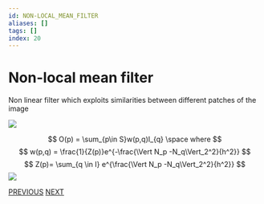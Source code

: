 ```yaml
---
id: NON-LOCAL_MEAN_FILTER
aliases: []
tags: []
index: 20
---
```


# Non-local mean filter

Non linear filter which exploits similarities between different patches of the image

![](computer_vision/Pasted_image_20240302112646.png)

$$
O(p) = \sum_{p\in S}w(p,q)I_{q} \space where
$$
$$
w(p,q) = \frac{1}{Z(p)}e^{-\frac{\Vert N_p -N_q\Vert_2^2}{h^2}}
$$
$$
Z(p)= \sum_{q \in I} e^{\frac{\Vert N_p -N_q\Vert_2^2}{h^2}}
$$
![](computer_vision/Pasted_image_20240302112706.png)

[PREVIOUS](computer_vision/image_filtering/bilateral_filter.md) [NEXT](computer_vision/image_segmentation_blob_analysis/computer_vision_industrial_workflow.md)
